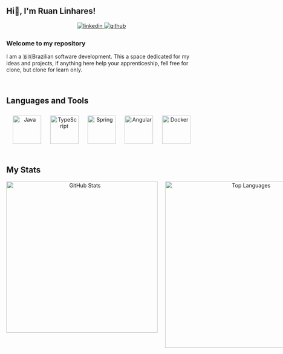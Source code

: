 ## Hi👋, I'm Ruan Linhares!  
  

<div align="center">
<a href="https://linkedin.com/in/https://www.linkedin.com/in/ruan-linhares-908175284/" target="_blank">
<img src=https://img.shields.io/badge/linkedin-%231E77B5.svg?&style=for-the-badge&logo=linkedin&logoColor=white alt=linkedin style="margin-bottom: 5px;" />
</a>
<a href="https://github.com/https://github.com/ruanlinhares" target="_blank">
<img src=https://img.shields.io/badge/github-%2324292e.svg?&style=for-the-badge&logo=github&logoColor=white alt=github style="margin-bottom: 5px;" />
</a>  
</div>  
  



### Welcome to my repository  
I am a 🇧🇷Brazilian software development. This a space dedicated for my ideas and projects, if anything here help
your apprenticeship, fell free for clone, but clone for learn only.  
  

<br/>  


## Languages and Tools  
<div align="center">  
<a href="https://www.java.com/" target="_blank"><img style="margin: 10px" src="https://profilinator.rishav.dev/skills-assets/java-original-wordmark.svg" alt="Java" height="75" /></a>  
<a href="https://www.typescriptlang.org/" target="_blank"><img style="margin: 10px" src="https://profilinator.rishav.dev/skills-assets/typescript-original.svg" alt="TypeScript" height="75" /></a>  
<a href="https://docs.spring.io/spring-framework/docs/3.0.x/reference/expressions.html#:~:text=The%20Spring%20Expression%20Language%20(SpEL,and%20basic%20string%20templating%20functionality." target="_blank"><img style="margin: 10px" src="https://profilinator.rishav.dev/skills-assets/springio-icon.svg" alt="Spring" height="75" /></a>  
<a href="https://angular.io/" target="_blank"><img style="margin: 10px" src="https://profilinator.rishav.dev/skills-assets/angularjs-original.svg" alt="Angular" height="75" /></a>  
<a href="https://www.docker.com/" target="_blank"><img style="margin: 10px" src="https://profilinator.rishav.dev/skills-assets/docker-original-wordmark.svg" alt="Docker" height="75" /></a>  
</div>  

<br/>  


## My Stats  
<div align="center" style="display: flex; flex-direction: row; gap: 20px;">
  <img src="https://github-readme-stats.vercel.app/api?username=ruanlinhares&show_icons=true&count_private=true&hide_border=true&theme=dark" alt="GitHub Stats" style="flex: 1; max-width: 100%; width: 400px"/>
  <img src="https://github-readme-stats.vercel.app/api/top-langs/?username=ruanlinhares&hide_border=true&layout=compact&theme=dark" alt="Top Languages" style="flex: 1; max-width: 100%; width: 440px"/>
</div>
